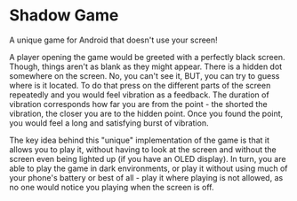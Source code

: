# Shadow Game
A unique game for Android that doesn't use your screen!

A player opening the game would be greeted with a perfectly black screen. Though, things aren't as blank as they might appear. There is a hidden dot somewhere on the screen. No, you can't see it, BUT, you can try to guess where is it located. To do that press on the different parts of the screen repeatedly and you would feel vibration as a feedback. The duration of vibration corresponds how far you are from the point - the shorted the vibration, the closer you are to the hidden point. Once you found the point, you would feel a long and satisfying burst of vibration.

The key idea behind this "unique" implementation of the game is that it allows you to play it, without having to look at the screen and without the screen even being lighted up (if you have an OLED display). In turn, you are able to play the game in dark environments, or play it without using much of your phone's battery or best of all - play it where playing is not allowed, as no one would notice you playing when the screen is off.